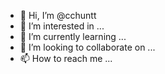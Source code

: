 - 👋 Hi, I’m @cchuntt
- 👀 I’m interested in ...
- 🌱 I’m currently learning ...
- 💞️ I’m looking to collaborate on ...
- 📫 How to reach me ...

<!---
cchuntt/cchuntt is a ✨ special ✨ repository because its `README.md` (this file) appears on your GitHub profile.
You can click the Preview link to take a look at your changes.
--->
